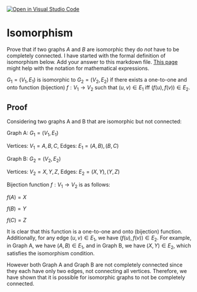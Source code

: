 [![Open in Visual Studio Code](https://classroom.github.com/assets/open-in-vscode-718a45dd9cf7e7f842a935f5ebbe5719a5e09af4491e668f4dbf3b35d5cca122.svg)](https://classroom.github.com/online_ide?assignment_repo_id=12742746&assignment_repo_type=AssignmentRepo)
# Isomorphism

Prove that if two graphs $A$ and $B$ are isomorphic they do *not* have to
be completely connected. I have started with the formal definition of
isomorphism below. Add your answer to this markdown file. [This
page](https://docs.github.com/en/get-started/writing-on-github/working-with-advanced-formatting/writing-mathematical-expressions)
might help with the notation for mathematical expressions.

$G_1=(V_1 , E_1)$ is isomorphic to $G_2 = (V_2, E_2)$ if there exists a
one-to-one and onto function (bijection) $f: V_1 \rightarrow V_2$ such that $(u,v)
\in E_1$ iff $(f(u),f(v)) \in E_2$.

## Proof

Considering two graphs A and B that are isomorphic but not connected: 

Graph A: $G_1 = (V_1, E_1)$

Vertices: $V_1 = {A, B, C}$,
Edges: $E_1 = {(A, B), (B, C)}$

Graph B: $G_2 = (V_2, E_2)$

Vertices: $V_2 = {X, Y, Z}$,
Edges: $E_2 = {(X, Y), (Y, Z)}$

Bijection function $f: V_1 \rightarrow V_2$ is as follows:

$f(A) = X$

$f(B) = Y$

$f(C) = Z$

It is clear that this function is a one-to-one and onto (bijection) function. Additionally, for any edge $(u, v) \in E_1$, we have $(f(u), f(v)) \in E_2$. For example, in Graph A, we have $(A, B) \in E_1$, and in Graph B, we have $(X, Y) \in E_2$, which satisfies the isomorphism condition.

However both Graph A and Graph B are not completely connected since they each have only two edges, not connecting all vertices. Therefore, we have shown that it is possible for isomorphic graphs to not be completely connected.

